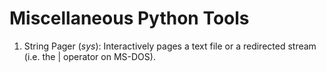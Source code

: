 # Miscellaneous Python Tools

1. String Pager (*sys*): Interactively pages a text file or a redirected stream (i.e. the | operator on MS-DOS).
